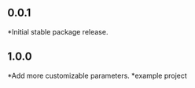 ## 0.0.1

*Initial stable package release.

## 1.0.0

*Add more customizable parameters.
*example project

